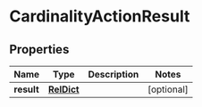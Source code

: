 

# CardinalityActionResult

## Properties

Name | Type | Description | Notes
------------ | ------------- | ------------- | -------------
**result** | [**RelDict**](RelDict.md) |  |  [optional]



